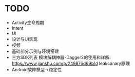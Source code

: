 # TODO
- Activity生命周期
- Intent
- UI
- 设计与UI实现
- 视频
- 基础部分示例与环境搭建
- 三方SDK列表
模块解耦神器-Dagger2的使用和详解: https://www.jianshu.com/p/249876d69b1d
leakcanary原理
- Android故障模型->稳定性
